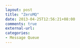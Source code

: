 ```yaml
---
layout: post
title: "ZeroMQ"
date: 2013-04-25T12:56:21+08:00
comments: true
external-url: 
categories: 
- Message Queue
---
```

